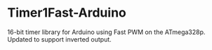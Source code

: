 Timer1Fast-Arduino
====================

16-bit timer library for Arduino using Fast PWM on the ATmega328p.
Updated to support inverted output.